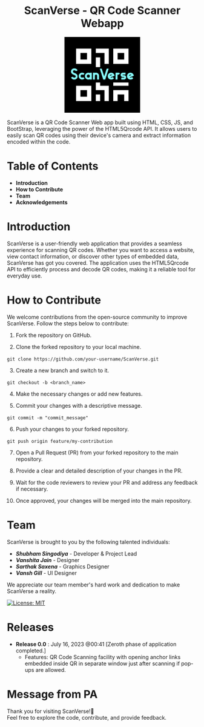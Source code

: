 <h1 align="center">ScanVerse - QR Code Scanner Webapp</h1> 

<div align="center"><img src="./images/logo.png" width="200px" height="200px"/></div>

<p>ScanVerse is a QR Code Scanner Web app built using HTML, CSS, JS, and BootStrap, leveraging the power of the HTML5Qrcode API. It allows users to easily scan QR codes using their device's camera and extract information encoded within the code.</p>

# Table of Contents
* **Introduction**
* **How to Contribute**
* **Team**
* **Acknowledgements**


# Introduction
ScanVerse is a user-friendly web application that provides a seamless experience for scanning QR codes. Whether you want to access a website, view contact information, or discover other types of embedded data, ScanVerse has got you covered. The application uses the HTML5Qrcode API to efficiently process and decode QR codes, making it a reliable tool for everyday use.

# How to Contribute
We welcome contributions from the open-source community to improve ScanVerse. Follow the steps below to contribute:

1. Fork the repository on GitHub.

1. Clone the forked repository to your local machine.

`git clone https://github.com/your-username/ScanVerse.git` </br>

3. Create a new branch and switch to it.

`git checkout -b <branch_name>` </br>

4. Make the necessary changes or add new features.

5. Commit your changes with a descriptive message.

`git commit -m "commit_message"` </br>

6. Push your changes to your forked repository.

`git push origin feature/my-contribution` </br>

7. Open a Pull Request (PR) from your forked repository to the main repository.

8. Provide a clear and detailed description of your changes in the PR.

9. Wait for the code reviewers to review your PR and address any feedback if necessary.

10. Once approved, your changes will be merged into the main repository.


# Team
ScanVerse is brought to you by the following talented individuals:

* **_Shubham Singodiya_** - Developer & Project Lead
* **_Vanshita Jain_** - Designer
* **_Sarthak Saxena_** - Graphics Designer
* **_Vansh Gill_** - UI Designer

We appreciate our team member's hard work and dedication to make ScanVerse a reality.

[![License: MIT](https://img.shields.io/badge/License-MIT-yellow.svg)](https://opensource.org/licenses/MIT)

# Releases

* **Release 0.0** : July 16, 2023 @00:41 [Zeroth phase of application completed.]
  - Features: QR Code Scanning facility with opening anchor links embedded inside QR in separate window just after scanning if pop-ups are allowed.

<!--- Acknowledgements: We would like to thank all the contributors who have helped in the development of ScanVerse. I would greatly appreciate your support and contributions -->


# Message from PA
Thank you for visiting ScanVerse!💝
</br>Feel free to explore the code, contribute, and provide feedback.



